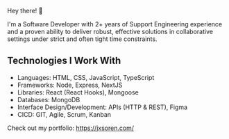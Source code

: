 Hey there! 👋

I'm a Software Developer with 2+ years of Support Engineering experience and a proven ability to deliver robust, effective solutions in collaborative settings under strict and often tight time constraints. 

## Technologies I Work With

- Languages: HTML, CSS, JavaScript, TypeScript
- Frameworks: Node, Express, NextJS
- Libraries: React (React Hooks), Mongoose
- Databases: MongoDB
- Interface Design/Development: APIs (HTTP & REST), Figma
- CICD: GIT, Agile, Scrum, Kanban

Check out my portfolio: <a href="https://jxsoren.com/" target="_blank">https://jxsoren.com/</a>
